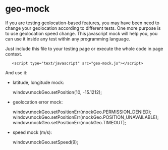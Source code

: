 # geo-mock

If you are testing geolocation-based features, you may have been need to change your geolocation according to different tests. One more purpose is to use geolocation speed change. This javascript mock will help you, you can use it inside any test within any programming language.

Just include this file to your testing page or execute the whole code in page context.
```
   <script type="text/javascript" src="geo-mock.js"></script>
```
 
And use it:

<ul>
<li>
latitude, longitude mock:
  
  window.mockGeo.setPosition(10, -15.1212);
</li>
<li>
   geolocation error mock:

  window.mockGeo.setPositionErr(mockGeo.PERMISSION_DENIED);
  window.mockGeo.setPositionErr(mockGeo.POSITION_UNAVAILABLE);
  window.mockGeo.setPositionErr(mockGeo.TIMEOUT);
</li>

<li>
   speed mock (m/s):

  window.mockGeo.setSpeed(9);
</li>
</ul>





